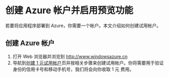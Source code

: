 ﻿# 创建 Azure 帐户并启用预览功能

若要将应用程序部署到 Azure，你需要一个帐户。本文介绍如何创建试用帐户。

## 创建 Azure 帐户

1.  打开 Web 浏览器并浏览到 <a href="http://www.windowsazure.cn">http://www.windowsazure.cn</a>
2.  导航到<a href="/pricing/1rmb-trial/" target="_blank">创建 1 元试用帐户</a>页并按相关步骤来创建试用帐户。你将需要用于验证身份的信用卡号和移动手机号，我们将会向你收取 1 元 费用。

<!--HONumber=43--> 
